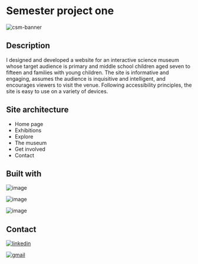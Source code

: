 # Semester project one

![csm-banner](https://user-images.githubusercontent.com/76968122/171166426-1c3e4e72-2d15-4d4e-8b01-1818c81b5211.png)


## Description

I designed and developed a website for an interactive science museum whose target audience is primary and middle school children aged seven to fifteen and families with young children. The site is informative and engaging, assumes the audience is inquisitive and intelligent, and encourages viewers to visit the venue. Following accessibility principles, the site is easy to use on a variety of devices.

## Site architecture

- Home page
- Exhibitions
- Explore
- The museum
- Get involved
- Contact

## Built with

![image](https://img.shields.io/badge/HTML5-E34F26?style=for-the-badge&logo=html5&logoColor=white)

![image](https://img.shields.io/badge/CSS3-1572B6?style=for-the-badge&logo=css3&logoColor=white)

![image](https://img.shields.io/badge/JavaScript-323330?style=for-the-badge&logo=javascript&logoColor=F7DF1E)

## Contact

[![linkedin](https://img.shields.io/badge/LinkedIn-0077B5?style=for-the-badge&logo=linkedin&logoColor=white)](https://www.linkedin.com/in/melisa-zorraindo-81719618b/)

[![gmail](https://img.shields.io/badge/Gmail-D14836?style=for-the-badge&logo=gmail&logoColor=white)](mailto:melisa.zorraindo@gmail.com)
